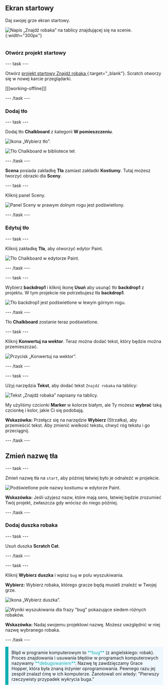 ## Ekran startowy

<div style="display: flex; flex-wrap: wrap">
<div style="flex-basis: 200px; flex-grow: 1; margin-right: 15px;">
Daj swojej grze ekran startowy.
</div>
<div>

![Napis „Znajdź robaka” na tablicy znajdującej się na scenie.](images/start-screen.png){:width="300px"}

</div>
</div>

### Otwórz projekt startowy

--- task ---

Otwórz [projekt startowy Znajdź robaka ](https://scratch.mit.edu/projects/582214723/editor){:target="_blank"}. Scratch otworzy się w nowej karcie przeglądarki.

[[[working-offline]]]

--- /task ---

### Dodaj tło

--- task ---

Dodaj tło **Chalkboard** z kategorii **W pomieszczeniu**.

![Ikona „Wybierz tło”.](images/backdrop-button.png)

![Tło Chalkboard w bibliotece teł.](images/chalkboard.png)

--- /task ---

**Scena** posiada zakładkę **Tła** zamiast zakładki **Kostiumy**. Tutaj możesz tworzyć obrazki dla **Sceny**.

--- task ---

Kliknij panel Sceny.

![Panel Sceny w prawym dolnym rogu jest podświetlony.](images/stage-pane.png)

--- /task ---

### Edytuj tło

--- task ---

Kliknij zakładkę **Tła**, aby otworzyć edytor Paint.

![Tło Chalkboard w edytorze Paint.](images/chalkboard-paint.png)

--- /task ---

--- task ---

Wybierz **backdrop1** i kliknij ikonę **Usuń** aby usunąć tło **backdrop1** z projektu. W tym projekcie nie potrzebujesz tła **backdrop1**.

![Tło backdrop1 jest podświetlone w lewym górnym rogu.](images/delete-backdrop1.png)

--- /task ---

Tło **Chalkboard** zostanie teraz podświetlone.

--- task ---

Kliknij **Konwertuj na wektor**. Teraz można dodać tekst, który będzie można przemieszczać.

![Przycisk „Konwertuj na wektor”.](images/vector-button.png)

--- /task ---

--- task ---

Użyj narzędzia **Tekst**, aby dodać tekst `Znajdź robaka` na tablicy:

![Tekst „Znajdź robaka” napisany na tablicy.](images/chalkboard-text.png)

My użyliśmy czcionki **Marker** w kolorze białym, ale Ty możesz **wybrać** taką czcionkę i kolor, jakie Ci się podobają.

**Wskazówka:** Przełącz się na narzędzie **Wybierz** (Strzałka), aby przemieścić tekst. Aby zmienić wielkość tekstu, chwyć róg tekstu i go przeciągnij.

--- /task ---

## Zmień nazwę tła

--- task ---

Zmień nazwę tła na `start`, aby później łatwiej było je odnaleźć w projekcie.

![Podświetlone pole nazwy kostiumu w edytorze Paint.](images/start-screen-name.png)

**Wskazówka:** Jeśli użyjesz nazw, które mają sens, łatwiej będzie zrozumieć Twój projekt, zwłaszcza gdy wrócisz do niego później.

--- /task ---

### Dodaj duszka robaka

--- task ---

Usuń duszka **Scratch Cat**.

--- /task ---

--- task ---

Kliknij **Wybierz duszka** i wpisz `bug` w polu wyszukiwania.

**Wybierz:** Wybierz robaka, którego gracze będą musieli znaleźć w Twojej grze.

![Ikona „Wybierz duszka”.](images/sprite-button.png)

![Wyniki wyszukiwania dla frazy "bug" pokazujące siedem różnych robaków.](images/bug-search.png)

**Wskazówka:** Nadaj swojemu projektowi nazwę. Możesz uwzględnić w niej nazwę wybranego robaka.

--- /task ---

<p style="border-left: solid; border-width:10px; border-color: #0faeb0; background-color: aliceblue; padding: 10px;">
Błąd w programie komputerowym to <span style="color: #0faeb0">**bug**</span> (z angielskiego: robak). Proces znajdowania i usuwania błędów w programach komputerowych nazywamy <span style="color: #0faeb0">**debugowaniem**</span>. Nazwę tę zawdzięczamy Grace Hopper, która była znaną inżynier oprogramowania. Pewnego razu jej zespół znalazł ćmę w ich komputerze. Zanotowali oni wtedy: "Pierwszy rzeczywisty przypadek wykrycia buga."
</p>


